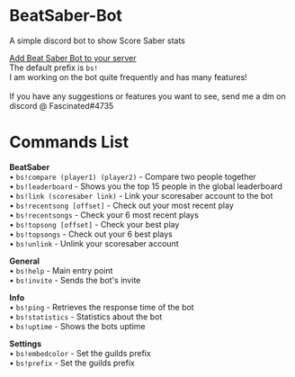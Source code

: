 # BeatSaber-Bot
A simple discord bot to show Score Saber stats

[Add Beat Saber Bot to your server](https://discord.com/oauth2/authorize?client_id=847958793468117032&permissions=8&scope=bot)<br />
The default prefix is `bs!`<br />
I am working on the bot quite frequently and has many features!<br />
<br />
If you have any suggestions or features you want to see, send me a dm on discord @ Fascinated#4735<br />
# Commands List
**BeatSaber**<br />
• `bs!compare (player1) (player2)` - Compare two people together<br />
• `bs!leaderboard` - Shows you the top 15 people in the global leaderboard<br />
• `bs!link (scoresaber link)` - Link your scoresaber account to the bot<br />
• `bs!recentsong [offset]` - Check out your most recent play<br />
• `bs!recentsongs` - Check your 6 most recent plays<br />
• `bs!topsong [offset]` - Check your best play<br />
• `bs!topsongs` - Check out your 6 best plays<br />
• `bs!unlink` - Unlink your scoresaber account<br />

**General**<br />
• `bs!help` - Main entry point<br />
• `bs!invite` - Sends the bot's invite<br />

**Info**<br />
• `bs!ping` - Retrieves the response time of the bot<br />
• `bs!statistics` - Statistics about the bot<br />
• `bs!uptime` - Shows the bots uptime<br />

**Settings**<br />
• `bs!embedcolor` - Set the guilds prefix<br />
• `bs!prefix` - Set the guilds prefix<br />
